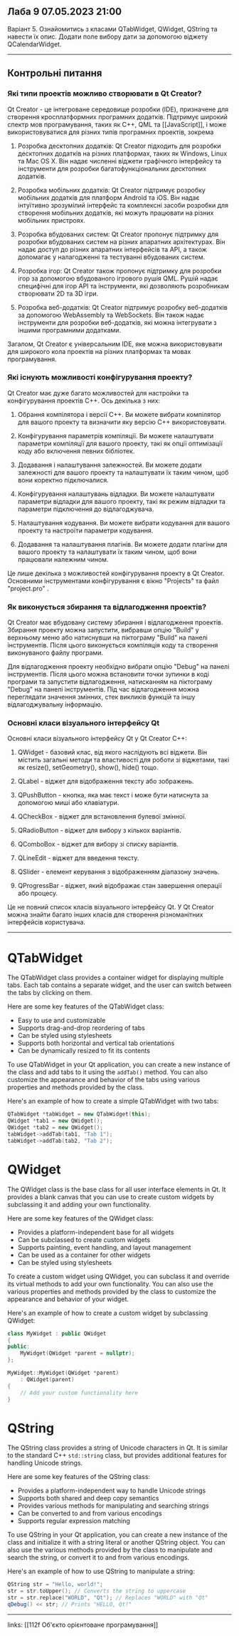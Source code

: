 ## Лаба 9 07.05.2023 21:00

Варіант 5. Ознайомитись з класами QTabWidget, QWidget,
QString та навести їх опис. Додати поле вибору дати за допомогою
віджету QCalendarWidget.

---

## Контрольні питання

### Які типи проектів можливо створювати в Qt Creator?

Qt Creator - це інтегроване середовище розробки (IDE), призначене для створення кросплатформних програмних додатків. Підтримує широкий спектр мов програмування, таких як C++, QML та [[JavaScript]], і може використовуватися для різних типів програмних проектів, зокрема

1. Розробка десктопних додатків: Qt Creator підходить для розробки десктопних додатків на різних платформах, таких як Windows, Linux та Mac OS X. Він надає численні віджети графічного інтерфейсу та інструменти для розробки багатофункціональних десктопних додатків.

2. Розробка мобільних додатків: Qt Creator підтримує розробку мобільних додатків для платформ Android та iOS. Він надає інтуїтивно зрозумілий інтерфейс та комплексні засоби розробки для створення мобільних додатків, які можуть працювати на різних мобільних пристроях.

3. Розробка вбудованих систем: Qt Creator пропонує підтримку для розробки вбудованих систем на різних апаратних архітектурах. Він надає доступ до різних апаратних інтерфейсів та API, а також допомагає у налагодженні та тестуванні вбудованих систем.

4. Розробка ігор: Qt Creator також пропонує підтримку для розробки ігор за допомогою вбудованого ігрового рушія QML. Рушій надає специфічні для ігор API та інструменти, які дозволяють розробникам створювати 2D та 3D ігри.

5. Розробка веб-додатків: Qt Creator підтримує розробку веб-додатків за допомогою WebAssembly та WebSockets. Він також надає інструменти для розробки веб-додатків, які можна інтегрувати з іншими програмними додатками.

Загалом, Qt Creator є універсальним IDE, яке можна використовувати для широкого кола проектів на різних платформах та мовах програмування.

### Які існують можливості конфігурування проекту?

Qt Creator має дуже багато можливостей для настройки та конфігурування проектів С++. Ось декілька з них:

1. Обрання компілятора і версії С++. Ви можете вибрати компілятор для вашого проекту та визначити яку версію С++ використовувати.

2. Конфігурування параметрів компіляції. Ви можете налаштувати параметри компіляції для вашого проекту, такі як опції оптимізації коду або включення певних бібліотек.

3. Додавання і налаштування залежностей. Ви можете додати залежності для вашого проекту та налаштувати їх таким чином, щоб вони коректно підключалися.

4. Конфігурування налаштувань відладки. Ви можете налаштувати параметри відладки для вашого проекту, такі як режим відладки та параметри підключення до відлагоджувача.

5. Налаштування кодування. Ви можете вибрати кодування для вашого проекту та настроїти параметри кодування.

6. Додавання та налаштування плагінів. Ви можете додати плагіни для вашого проекту та налаштувати їх таким чином, щоб вони працювали належним чином.

Це лише декілька з можливостей конфігурування проекту в Qt Creator. Основними інструментами конфігурування є вікно "Projects" та файл "project.pro" .

### Як виконується збирання та відлагодження проектів?

Qt Creator має вбудовану систему збирання і відлагодження проектів. Збирання проекту можна запустити, вибравши опцію "Build" у верхньому меню або натиснувши на піктограму "Build" на панелі інструментів. Після цього виконується компіляція коду та створення виконуваного файлу програми.

Для відлагодження проекту необхідно вибрати опцію "Debug" на панелі інструментів. Після цього можна встановити точки зупинки в коді програми та запустити відлагодження, натисканням на піктограму "Debug" на панелі інструментів. Під час відлагодження можна переглядати значення змінних, стек викликів функцій та іншу відлагоджувальну інформацію.

### Основні класи візуального інтерфейсу Qt

Основні класи візуального інтерфейсу Qt у Qt Creator C++:

1. QWidget - базовий клас, від якого наслідують всі віджети. Він містить загальні методи та властивості для роботи зі віджетами, такі як resize(), setGeometry(), show(), hide() тощо.

2. QLabel - віджет для відображення тексту або зображень.

3. QPushButton - кнопка, яка має текст і може бути натиснута за допомогою миші або клавіатури.

4. QCheckBox - віджет для встановлення булевої змінної.

5. QRadioButton - віджет для вибору з кількох варіантів.

6. QComboBox - віджет для вибору зі списку варіантів.

7. QLineEdit - віджет для введення тексту.

8. QSlider - елемент керування з відображенням діапазону значень.

9. QProgressBar - віджет, який відображає стан завершення операції або процесу.

Це не повний список класів візуального інтерфейсу Qt. У Qt Creator можна знайти багато інших класів для створення різноманітних інтерфейсів користувача.

---

# QTabWidget

The QTabWidget class provides a container widget for displaying multiple tabs. Each tab contains a separate widget, and the user can switch between the tabs by clicking on them.

Here are some key features of the QTabWidget class:

- Easy to use and customizable
- Supports drag-and-drop reordering of tabs
- Can be styled using stylesheets
- Supports both horizontal and vertical tab orientations
- Can be dynamically resized to fit its contents

To use QTabWidget in your Qt application, you can create a new instance of the class and add tabs to it using the `addTab()` method. You can also customize the appearance and behavior of the tabs using various properties and methods provided by the class.

Here's an example of how to create a simple QTabWidget with two tabs:

```cpp
QTabWidget *tabWidget = new QTabWidget(this);
QWidget *tab1 = new QWidget();
QWidget *tab2 = new QWidget();
tabWidget->addTab(tab1, "Tab 1");
tabWidget->addTab(tab2, "Tab 2");
```

# QWidget

The QWidget class is the base class for all user interface elements in Qt. It provides a blank canvas that you can use to create custom widgets by subclassing it and adding your own functionality.

Here are some key features of the QWidget class:

- Provides a platform-independent base for all widgets
- Can be subclassed to create custom widgets
- Supports painting, event handling, and layout management
- Can be used as a container for other widgets
- Can be styled using stylesheets

To create a custom widget using QWidget, you can subclass it and override its virtual methods to add your own functionality. You can also use the various properties and methods provided by the class to customize the appearance and behavior of your widget.

Here's an example of how to create a custom widget by subclassing QWidget:

```cpp
class MyWidget : public QWidget
{
public:
    MyWidget(QWidget *parent = nullptr);
};

MyWidget::MyWidget(QWidget *parent)
    : QWidget(parent)
{
    // Add your custom functionality here
}
```

# QString

The QString class provides a string of Unicode characters in Qt. It is similar to the standard C++ `std::string` class, but provides additional features for handling Unicode strings.

Here are some key features of the QString class:

- Provides a platform-independent way to handle Unicode strings
- Supports both shared and deep copy semantics
- Provides various methods for manipulating and searching strings
- Can be converted to and from various encodings
- Supports regular expression matching

To use QString in your Qt application, you can create a new instance of the class and initialize it with a string literal or another QString object. You can also use the various methods provided by the class to manipulate and search the string, or convert it to and from various encodings.

Here's an example of how to use QString to manipulate a string:

```cpp
QString str = "Hello, world!";
str = str.toUpper(); // Converts the string to uppercase
str = str.replace("WORLD", "Qt"); // Replaces "WORLD" with "Qt"
qDebug() << str; // Prints "HELLO, Qt!"
```



---

links: [[112f Об'єкто орієнтоване програмування]]


